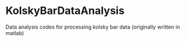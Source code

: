 # KolskyBarDataAnalysis
Data analysis codes for processing kolsky bar data (originally written in matlab)
